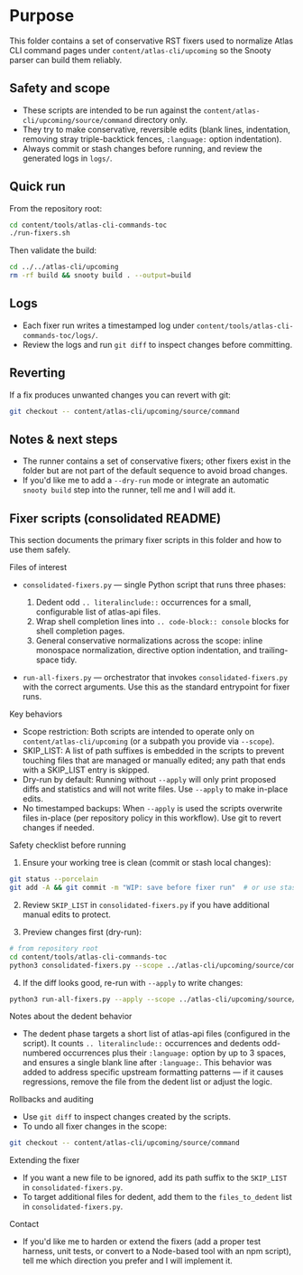 Purpose
=======

This folder contains a set of conservative RST fixers used to normalize Atlas CLI command pages under `content/atlas-cli/upcoming` so the Snooty parser can build them reliably.

Safety and scope
----------------
- These scripts are intended to be run against the `content/atlas-cli/upcoming/source/command` directory only.
- They try to make conservative, reversible edits (blank lines, indentation, removing stray triple-backtick fences, `:language:` option indentation).
- Always commit or stash changes before running, and review the generated logs in `logs/`.

Quick run
---------
From the repository root:

```bash
cd content/tools/atlas-cli-commands-toc
./run-fixers.sh
```

Then validate the build:

```bash
cd ../../atlas-cli/upcoming
rm -rf build && snooty build . --output=build
```

Logs
----
- Each fixer run writes a timestamped log under `content/tools/atlas-cli-commands-toc/logs/`.
- Review the logs and run `git diff` to inspect changes before committing.

Reverting
--------
If a fix produces unwanted changes you can revert with git:

```bash
git checkout -- content/atlas-cli/upcoming/source/command
```

Notes & next steps
------------------
- The runner contains a set of conservative fixers; other fixers exist in the folder but are not part of the default sequence to avoid broad changes.
- If you'd like me to add a `--dry-run` mode or integrate an automatic `snooty build` step into the runner, tell me and I will add it.

Fixer scripts (consolidated README)
----------------------------------

This section documents the primary fixer scripts in this folder and how to use them safely.

Files of interest
- `consolidated-fixers.py` — single Python script that runs three phases:
	1. Dedent odd `.. literalinclude::` occurrences for a small, configurable list of atlas-api files.
	2. Wrap shell completion lines into `.. code-block:: console` blocks for shell completion pages.
	3. General conservative normalizations across the scope: inline monospace normalization, directive option indentation, and trailing-space tidy.

- `run-all-fixers.py` — orchestrator that invokes `consolidated-fixers.py` with the correct arguments. Use this as the standard entrypoint for fixer runs.

Key behaviors
- Scope restriction: Both scripts are intended to operate only on `content/atlas-cli/upcoming` (or a subpath you provide via `--scope`).
- SKIP_LIST: A list of path suffixes is embedded in the scripts to prevent touching files that are managed or manually edited; any path that ends with a SKIP_LIST entry is skipped.
- Dry-run by default: Running without `--apply` will only print proposed diffs and statistics and will not write files. Use `--apply` to make in-place edits.
- No timestamped backups: When `--apply` is used the scripts overwrite files in-place (per repository policy in this workflow). Use git to revert changes if needed.

Safety checklist before running
1. Ensure your working tree is clean (commit or stash local changes):

```bash
git status --porcelain
git add -A && git commit -m "WIP: save before fixer run"  # or use stash
```

2. Review `SKIP_LIST` in `consolidated-fixers.py` if you have additional manual edits to protect.

3. Preview changes first (dry-run):

```bash
# from repository root
cd content/tools/atlas-cli-commands-toc
python3 consolidated-fixers.py --scope ../atlas-cli/upcoming/source/command
```

4. If the diff looks good, re-run with `--apply` to write changes:

```bash
python3 run-all-fixers.py --apply --scope ../atlas-cli/upcoming/source/command
```

Notes about the dedent behavior
- The dedent phase targets a short list of atlas-api files (configured in the script). It counts `.. literalinclude::` occurrences and dedents odd-numbered occurrences plus their `:language:` option by up to 3 spaces, and ensures a single blank line after `:language:`. This behavior was added to address specific upstream formatting patterns — if it causes regressions, remove the file from the dedent list or adjust the logic.

Rollbacks and auditing
- Use `git diff` to inspect changes created by the scripts.
- To undo all fixer changes in the scope:

```bash
git checkout -- content/atlas-cli/upcoming/source/command
```

Extending the fixer
- If you want a new file to be ignored, add its path suffix to the `SKIP_LIST` in `consolidated-fixers.py`.
- To target additional files for dedent, add them to the `files_to_dedent` list in `consolidated-fixers.py`.

Contact
- If you'd like me to harden or extend the fixers (add a proper test harness, unit tests, or convert to a Node-based tool with an npm script), tell me which direction you prefer and I will implement it.

